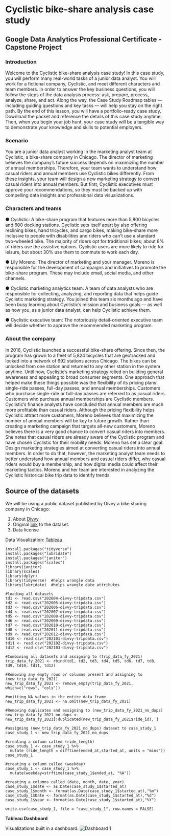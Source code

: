 # Cyclistic bike-share analysis case study
## Google Data Analytics Professional Certificate - Capstone Project

### Introduction
Welcome to the Cyclistic bike-share analysis case study! In this case study, you will perform many real-world tasks of a junior
data analyst. You will work for a fictional company, Cyclistic, and meet different characters and team members. In order to
answer the key business questions, you will follow the steps of the data analysis process: ask, prepare, process, analyze,
share, and act. Along the way, the Case Study Roadmap tables — including guiding questions and key tasks — will help you
stay on the right path.
By the end of this lesson, you will have a portfolio-ready case study. Download the packet and reference the details of this
case study anytime. Then, when you begin your job hunt, your case study will be a tangible way to demonstrate your
knowledge and skills to potential employers.

### Scenario
You are a junior data analyst working in the marketing analyst team at Cyclistic, a bike-share company in Chicago. The director
of marketing believes the company’s future success depends on maximizing the number of annual memberships. Therefore,
your team wants to understand how casual riders and annual members use Cyclistic bikes differently. From these insights,
your team will design a new marketing strategy to convert casual riders into annual members. But first, Cyclistic executives
must approve your recommendations, so they must be backed up with compelling data insights and professional data
visualizations.
### Characters and teams
● Cyclistic: A bike-share program that features more than 5,800 bicycles and 600 docking stations. Cyclistic sets itself
apart by also offering reclining bikes, hand tricycles, and cargo bikes, making bike-share more inclusive to people with
disabilities and riders who can’t use a standard two-wheeled bike. The majority of riders opt for traditional bikes; about
8% of riders use the assistive options. Cyclistic users are more likely to ride for leisure, but about 30% use them to
commute to work each day.

● Lily Moreno: The director of marketing and your manager. Moreno is responsible for the development of campaigns
and initiatives to promote the bike-share program. These may include email, social media, and other channels.

● Cyclistic marketing analytics team: A team of data analysts who are responsible for collecting, analyzing, and
reporting data that helps guide Cyclistic marketing strategy. You joined this team six months ago and have been busy
learning about Cyclistic’s mission and business goals — as well as how you, as a junior data analyst, can help Cyclistic
achieve them.

● Cyclistic executive team: The notoriously detail-oriented executive team will decide whether to approve the
recommended marketing program.

### About the company
In 2016, Cyclistic launched a successful bike-share offering. Since then, the program has grown to a fleet of 5,824 bicycles that
are geotracked and locked into a network of 692 stations across Chicago. The bikes can be unlocked from one station and
returned to any other station in the system anytime.
Until now, Cyclistic’s marketing strategy relied on building general awareness and appealing to broad consumer segments.
One approach that helped make these things possible was the flexibility of its pricing plans: single-ride passes, full-day passes,
and annual memberships. Customers who purchase single-ride or full-day passes are referred to as casual riders. Customers
who purchase annual memberships are Cyclistic members.
Cyclistic’s finance analysts have concluded that annual members are much more profitable than casual riders. Although the
pricing flexibility helps Cyclistic attract more customers, Moreno believes that maximizing the number of annual members will
be key to future growth. Rather than creating a marketing campaign that targets all-new customers, Moreno believes there is a
very good chance to convert casual riders into members. She notes that casual riders are already aware of the Cyclistic
program and have chosen Cyclistic for their mobility needs.
Moreno has set a clear goal: Design marketing strategies aimed at converting casual riders into annual members. In order to
do that, however, the marketing analyst team needs to better understand how annual members and casual riders differ, why
casual riders would buy a membership, and how digital media could affect their marketing tactics. Moreno and her team are
interested in analyzing the Cyclistic historical bike trip data to identify trends.

## Source of the datasets
We will be using a public dataset published by Divvy a bike sharing company in Chicago:
1. About [Divvy](https://www.divvybikes.com/about)
2. Original [link](https://divvy-tripdata.s3.amazonaws.com/index.html) to the dataset.
3. Data license

Data Visualization: [Tableau](https://public.tableau.com/views/Cyclisticbike-shareanalysis_16456039688820/Dashboard1?:language=en-US&:display_count=n&:origin=viz_share_link)

```
install.packages("tidyverse")
install.packages("lubridate")
install.packages("janitor")
install.packages("scales")
library(janitor)
library(scales)
library(dplyr)
library(tidyverse)  #helps wrangle data
library(lubridate)  #helps wrangle date attributes
```
```
#loading all datasets
td1 <- read.csv("202004-divvy-tripdata.csv")
td2 <- read.csv("202005-divvy-tripdata.csv")
td3 <- read.csv("202006-divvy-tripdata.csv")
td4 <- read.csv("202007-divvy-tripdata.csv")
td5 <- read.csv("202008-divvy-tripdata.csv")
td6 <- read.csv("202009-divvy-tripdata.csv")
td7 <- read.csv("202010-divvy-tripdata.csv")
td8 <- read.csv("202011-divvy-tripdata.csv")
td9 <- read.csv("202012-divvy-tripdata.csv")
td10 <- read.csv("202101-divvy-tripdata.csv")
td11 <- read.csv("202102-divvy-tripdata.csv")
td12 <- read.csv("202103-divvy-tripdata.csv")
```
```
#Combining all datasets and assigning to (trip_data_fy_2021)
trip_data_fy_2021 <- rbind(td1, td2, td3, td4, td5, td6, td7, td8, td9, td10, td11, td12)

#Removing any empty rows or columns present and assigning to (new_trip_data_fy_2021)
new_trip_data_fy_2021 <- remove_empty(trip_data_fy_2021, which=c("rows", "cols"))

#omitting NA values in the entire data frame
new_trip_data_fy_2021 <- na.omit(new_trip_data_fy_2021)

#Removing duplicates and assigning to (new_trip_data_fy_2021_no_dups)
new_trip_data_fy_2021_no_dups <- new_trip_data_fy_2021[!duplicated(new_trip_data_fy_2021$ride_id), ]

#assigning (new_trip_data_fy_2021_no_dups) dataset to case_study_1
case_study_1 <- new_trip_data_fy_2021_no_dups
```
```
#creating a column called (ride_length)
case_study_1 <- case_study_1 %>% 
  mutate (ride_length = difftime(ended_at,started_at, units = "mins"))
case_study_1

#creating a column called (weekday)
case_study_1 <- case_study_1 %>% 
  mutate(weekday=strftime(case_study_1$ended_at, "%A"))
  
#creating a columns called (date, month, date, year)
case_study_1$date <- as.Date(case_study_1$started_at)
case_study_1$month <- format(as.Date(case_study_1$started_at),"%m")
case_study_1$Date <- format(as.Date(case_study_1$started_at),"%d")
case_study_1$year <- format(as.Date(case_study_1$started_at),"%Y")
```
```
write.csv(case_study_1, file = "case_study_1", row.names = FALSE)
```
**Tableau Dashboard**

Visualizations built in a dashboard. 
![Dashboard 1](https://user-images.githubusercontent.com/53640666/158020449-dacc2015-b691-41eb-8c62-3e49bcd19f44.png)

